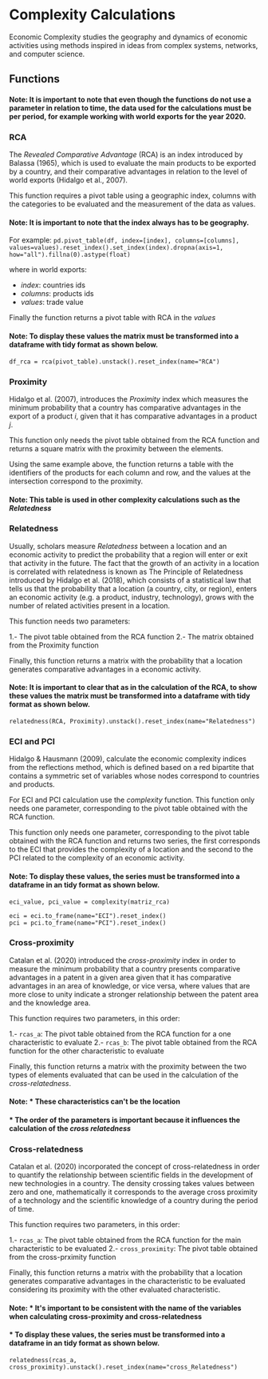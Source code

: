 # Complexity Calculations

Economic Complexity studies the geography and dynamics of economic activities using methods inspired in ideas from complex systems, networks, and computer science.

## Functions

#### Note: It is important to note that even though the functions do not use a parameter in relation to time, the data used for the calculations must be per period, for example working with world exports for the year 2020.

### RCA

The *Revealed Comparative Advantage* (RCA) is an index introduced by Balassa (1965), which is used to evaluate the main products to be exported by a country, and their comparative advantages in relation to the level of world exports (Hidalgo et al., 2007).

This function requires a pivot table using a geographic index, columns with the categories to be evaluated and the measurement of the data as values.

#### Note: It is important to note that the index always has to be geography.

For example:
`pd.pivot_table(df, index=[index], columns=[columns], values=values).reset_index().set_index(index).dropna(axis=1, how="all").fillna(0).astype(float) `

where in world exports: 
* *index*: countries ids 
* *columns*: products ids 
* *values*: trade value 

Finally the function returns a pivot table with RCA in the *values*

#### Note: To display these values ​​the matrix must be transformed into a dataframe with tidy format as shown below.
`df_rca = rca(pivot_table).unstack().reset_index(name="RCA")`

### Proximity

Hidalgo et al. (2007), introduces the *Proximity* index which measures the minimum probability that a country has comparative advantages in the export of a product *i*, given that it has comparative advantages in a product *j*.

This function only needs the pivot table obtained from the RCA function and returns a square matrix with the proximity between the elements.

Using the same example above, the function returns a table with the identifiers of the products for each column and row, and the values ​​at the intersection correspond to the proximity.

#### Note: This table is used in other complexity calculations such as the *Relatedness*

### Relatedness 

Usually, scholars measure *Relatedness* between a location and an economic activity to predict the probability that a region will enter or exit that activity in the future. The fact that the growth of an activity in a location is correlated with relatedness is known as The Principle of Relatedness introduced by Hidalgo et al. (2018), which consists of a statistical law that tells us that the probability that a location (a country, city, or region), enters an economic activity (e.g. a product, industry, technology), grows with the number of related activities present in a location.

This function needs two parameters:

1.- The pivot table obtained from the RCA function
2.- The matrix obtained from the Proximity function

Finally, this function returns a matrix with the probability that a location generates comparative advantages in a economic activity.

#### Note: It is important to clear that as in the calculation of the RCA, to show these values ​​the matrix must be transformed into a dataframe with tidy format as shown below.
`relatedness(RCA, Proximity).unstack().reset_index(name="Relatedness")`

### ECI and PCI 

Hidalgo & Hausmann (2009), calculate the economic complexity indices from the reflections method, which is defined based on a red bipartite that contains a symmetric set of variables whose nodes correspond to countries and products.

For ECI and PCI calculation use the *complexity* function. This function only needs one parameter, corresponding to the pivot table obtained with the RCA function.

This function only needs one parameter, corresponding to the pivot table obtained with the RCA function and returns two series, the first corresponds to the ECI that provides the complexity of a location and the second to the PCI related to the complexity of an economic activity.

#### Note: To display these values, the series must be transformed into a dataframe in an tidy format as shown below.
```
eci_value, pci_value = complexity(matriz_rca)

eci = eci.to_frame(name="ECI").reset_index() 
pci = pci.to_frame(name="PCI").reset_index()
```
### Cross-proximity

Catalan et al. (2020) introduced the *cross-proximity* index in order to measure the minimum probability that a country presents comparative advantages in a patent in a given area given that it has comparative advantages in an area of ​​knowledge, or vice versa, where values ​​that are more close to unity indicate a stronger relationship between the patent area and the knowledge area.

This function requires two parameters, in this order:

1.- `rcas_a`: The pivot table obtained from the RCA function for a one characteristic to evaluate 
2.- `rcas_b`: The pivot table obtained from the RCA function for the other characteristic to evaluate 

Finally, this function returns a matrix with the proximity between the two types of elements evaluated that can be used in the calculation of the *cross-relatedness*.

#### Note: * These characteristics can't be the location
####       * The order of the parameters is important because it influences the calculation of the *cross relatedness* 

### Cross-relatedness

Catalan et al. (2020) incorporated the concept of cross-relatedness in order to quantify the relationship between scientific fields in the development of new technologies in a country. The density crossing takes values ​​between zero and one, mathematically it corresponds to the average cross proximity of a technology  and the scientific knowledge of a country during the period of time.

This function requires two parameters, in this order:

1.- `rcas_a`: The pivot table obtained from the RCA function for the main characteristic to be evaluated
2.- `cross_proximity`: The pivot table obtained from the cross-prximity function

Finally, this function returns a matrix with the probability that a location generates comparative advantages in the characteristic to be evaluated considering its proximity with the other evaluated characteristic.

#### Note: * It's important to be consistent with the name of the variables when calculating cross-proximity and cross-relatedness
####       * To display these values, the series must be transformed into a dataframe in an tidy format as shown below.
`relatedness(rcas_a, cross_proximity).unstack().reset_index(name="cross_Relatedness")`























